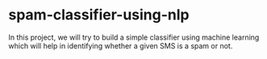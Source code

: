 # spam-classifier-using-nlp
In this project, we will try to build a simple classifier using machine learning which will help in identifying whether a given SMS is a spam or not.
